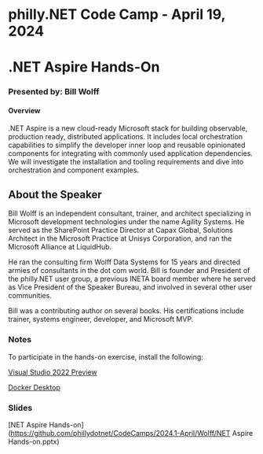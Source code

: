 # philly.NET Code Camp - April 19, 2024

# .NET Aspire Hands-On

### Presented by: Bill Wolff

#### Overview
.NET Aspire is a new cloud-ready Microsoft stack for building observable, production ready, distributed applications. It includes local orchestration capabilities to simplify the developer inner loop and reusable opinionated components for integrating with commonly used application dependencies. We will investigate the installation and tooling requirements and dive into orchestration and component examples.

## About the Speaker

Bill Wolff is an independent consultant, trainer, and architect specializing in Microsoft development technologies under the name Agility Systems. He served as the SharePoint Practice Director at Capax Global, Solutions Architect in the Microsoft Practice at Unisys Corporation, and ran the Microsoft Alliance at LiquidHub. 

He ran the consulting firm Wolff Data Systems for 15 years and directed armies of consultants in the dot com world. Bill is founder and President of the philly.NET user group, a previous INETA board member where he served as Vice President of the Speaker Bureau, and involved in several other user communities. 

Bill was a contributing author on several books. His certifications include trainer, systems engineer, developer, and Microsoft MVP.

### Notes

To participate in the hands-on exercise, install the following:

[Visual Studio 2022 Preview](https://visualstudio.microsoft.com/vs/preview/)

[Docker Desktop](https://www.docker.com/products/docker-desktop/)

### Slides

[NET Aspire Hands-on](https://github.com/phillydotnet/CodeCamps/2024.1-April/Wolff/NET Aspire Hands-on.pptx)

